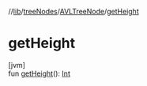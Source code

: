 //[lib](../../../Documentation)/[treeNodes](../index.md)/[AVLTreeNode](index.md)/[getHeight](get-height.md)

# getHeight

[jvm]\
fun [getHeight](get-height.md)(): [Int](https://kotlinlang.org/api/latest/jvm/stdlib/kotlin/-int/index.html)
